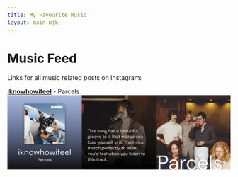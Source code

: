 ```yaml
---
title: My Favourite Music
layout: main.njk
---
```


# Music Feed

Links for all music related posts on Instagram:

[**iknowhowifeel**](https://www.youtube.com/watch?v=3kBIxmjun1U) - Parcels
<a href="https://www.youtube.com/watch?v=3kBIxmjun1U"><img src="/img/music/iknowhowifeel.png" height="auto"></a>
